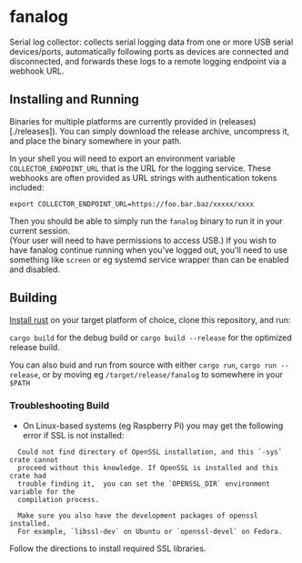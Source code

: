# fanalog

Serial log collector: 
collects serial logging data from one or more USB serial devices/ports,
automatically following ports as devices are connected and disconnected,
and forwards these logs to a remote logging endpoint via a webhook URL.


## Installing and Running

Binaries for multiple platforms are currently provided in (releases)[./releases]).
You can simply download the release archive, uncompress it, and place the binary somewhere in your path.

In your shell you will need to export an environment variable 
`COLLECTOR_ENDPOINT_URL`
that is the URL for the logging service.
These webhooks are often provided as URL strings with authentication tokens included:

```
export COLLECTOR_ENDPOINT_URL=https://foo.bar.baz/xxxxx/xxxx
```

Then you should be able to simply run the `fanalog` binary to run it in your current session.  
(Your user will need to have permissions to access USB.)
If you wish to have fanalog continue running when you've logged out, you'll need to use something like `screen`
or eg systemd service wrapper than can be enabled and disabled.



## Building

[Install rust](https://www.rust-lang.org/tools/install) 
on your target platform of choice, clone this repository, and run:

`cargo build` for the debug build or 
`cargo build --release` for the optimized release build. 

You can also buid and run from source with either `cargo run`, `cargo run --release`,
or by moving eg `/target/release/fanalog` to somewhere in your `$PATH` 

### Troubleshooting Build

- On Linux-based systems (eg Raspberry Pi) you may get the following error if SSL is not installed:

```
  Could not find directory of OpenSSL installation, and this `-sys` crate cannot
  proceed without this knowledge. If OpenSSL is installed and this crate had
  trouble finding it,  you can set the `OPENSSL_DIR` environment variable for the
  compilation process.

  Make sure you also have the development packages of openssl installed.
  For example, `libssl-dev` on Ubuntu or `openssl-devel` on Fedora.
```

  
Follow the directions to install required SSL libraries.









